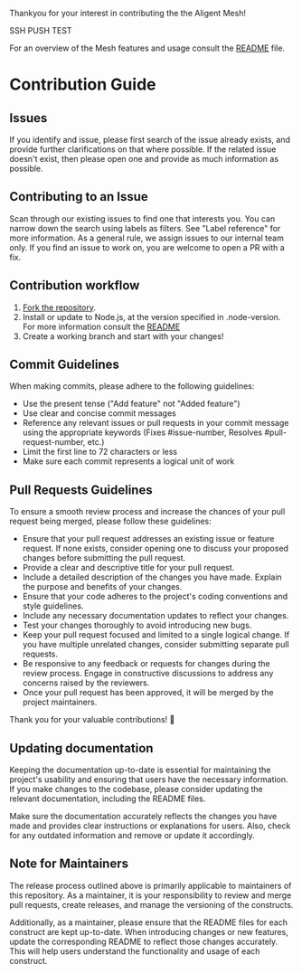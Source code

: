 Thankyou for your interest in contributing the the Aligent Mesh!

SSH PUSH TEST 

For an overview of the Mesh features and usage consult the [README](../README.md) file.

# Contribution Guide

## Issues

If you identify and issue, please first search of the issue already exists, and provide further clarifications on that where possible. If the related issue doesn't exist, then please open one and provide as much information as possible.

## Contributing to an Issue

Scan through our existing issues to find one that interests you. You can narrow down the search using labels as filters. See "Label reference" for more information. As a general rule, we assign issues to our internal team only. If you find an issue to work on, you are welcome to open a PR with a fix.

## Contribution workflow

1. [Fork the repository](https://docs.github.com/en/pull-requests/collaborating-with-pull-requests/working-with-forks/fork-a-repo).
2. Install or update to Node.js, at the version specified in .node-version. For more information consult the [README](../README.md)
3. Create a working branch and start with your changes!

## Commit Guidelines

When making commits, please adhere to the following guidelines:

- Use the present tense ("Add feature" not "Added feature")
- Use clear and concise commit messages
- Reference any relevant issues or pull requests in your commit message using the appropriate keywords (Fixes #issue-number, Resolves #pull-request-number, etc.)
- Limit the first line to 72 characters or less
- Make sure each commit represents a logical unit of work

## Pull Requests Guidelines

To ensure a smooth review process and increase the chances of your pull request being merged, please follow these guidelines:

- Ensure that your pull request addresses an existing issue or feature request. If none exists, consider opening one to discuss your proposed changes before submitting the pull request.
- Provide a clear and descriptive title for your pull request.
- Include a detailed description of the changes you have made. Explain the purpose and benefits of your changes.
- Ensure that your code adheres to the project's coding conventions and style guidelines.
- Include any necessary documentation updates to reflect your changes.
- Test your changes thoroughly to avoid introducing new bugs.
- Keep your pull request focused and limited to a single logical change. If you have multiple unrelated changes, consider submitting separate pull requests.
- Be responsive to any feedback or requests for changes during the review process. Engage in constructive discussions to address any concerns raised by the reviewers.
- Once your pull request has been approved, it will be merged by the project maintainers.

Thank you for your valuable contributions! 🎉

## Updating documentation

Keeping the documentation up-to-date is essential for maintaining the project's usability and ensuring that users have the necessary information. If you make changes to the codebase, please consider updating the relevant documentation, including the README files.

Make sure the documentation accurately reflects the changes you have made and provides clear instructions or explanations for users. Also, check for any outdated information and remove or update it accordingly.

## Note for Maintainers

The release process outlined above is primarily applicable to maintainers of this repository. As a maintainer, it is your responsibility to review and merge pull requests, create releases, and manage the versioning of the constructs.

Additionally, as a maintainer, please ensure that the README files for each construct are kept up-to-date. When introducing changes or new features, update the corresponding README to reflect those changes accurately. This will help users understand the functionality and usage of each construct.
